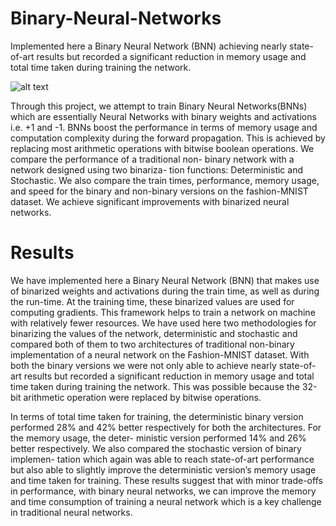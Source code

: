# Binary-Neural-Networks
Implemented here a Binary Neural Network (BNN) achieving nearly state-of-art results but recorded a significant reduction in memory usage and total time taken during training the network.

![alt text](https://github.com/jaygshah/Binary-Neural-Networks/blob/master/bnn_jay.png)

Through this project, we attempt to train Binary Neural Networks(BNNs) which are essentially Neural Networks with binary weights and activations i.e. +1 and -1. BNNs boost the performance in terms of memory usage and computation complexity during the forward propagation. This is achieved by replacing most arithmetic operations with bitwise boolean operations. We compare the performance of a traditional non- binary network with a network designed using two binariza- tion functions: Deterministic and Stochastic. We also compare the train times, performance, memory usage, and speed for the binary and non-binary versions on the fashion-MNIST dataset. We achieve significant improvements with binarized neural networks.

# Results
We have implemented here a Binary Neural Network (BNN) that makes use of binarized weights and activations during the train time, as well as during the run-time. At the training time, these binarized values are used for computing gradients. This framework helps to train a network on machine with relatively fewer resources. We have used here two methodologies for binarizing the values of the network, deterministic and stochastic and compared both of them to two architectures of traditional non-binary implementation of a neural network on the Fashion-MNIST dataset. With both the binary versions we were not only able to achieve nearly state-of-art results but recorded a significant reduction in memory usage and total time taken during training the network. This was possible because the 32-bit arithmetic operation were replaced by bitwise operations.

In terms of total time taken for training, the deterministic binary version performed 28% and 42% better respectively for both the architectures. For the memory usage, the deter- ministic version performed 14% and 26% better respectively. We also compared the stochastic version of binary implemen- tation which again was able to reach state-of-art performance but also able to slightly improve the deterministic version’s memory usage and time taken for training. These results suggest that with minor trade-offs in performance, with binary neural networks, we can improve the memory and time consumption of training a neural network which is a key challenge in traditional neural networks.